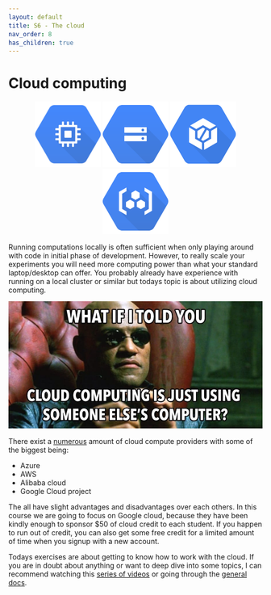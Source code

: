 ```yaml
---
layout: default
title: S6 - The cloud
nav_order: 8
has_children: true
---
```


# Cloud computing

<p align="center">
  <img src="../figures/icons/engine.png" width="130"> 
  <img src="../figures/icons/bucket.png" width="130"> 
  <img src="../figures/icons/build.png" width="130"> 
  <img src="../figures/icons/registry.png" width="130"> 
</p>

Running computations locally is often sufficient when only playing around with code in initial phase of 
development. However, to really scale your experiments you will need more computing power than what your
standard laptop/desktop can offer. You probably already have experience with running on a local cluster
or similar but todays topic is about utilizing cloud computing.

<p align="center">
  <img src="../figures/cloud_computing.jpeg" width="600" title="hover text">
</p>

There exist a [numerous](https://github.com/zszazi/Deep-learning-in-cloud) amount of cloud compute providers 
with some of the biggest being:
* Azure
* AWS
* Alibaba cloud
* Google Cloud project

The all have slight advantages and disadvantages over each others. In this course we are going to focus on 
Google cloud, because they have been kindly enough to sponsor $50 of cloud credit to each student. If you 
happen to run out of credit, you can also get some free credit for a limited amount of time when you 
signup with a new account.

Todays exercises are about getting to know how to work with the cloud. If you are in doubt about anything 
or want to deep dive into some topics, I can recommend watching this 
[series of videos](https://www.youtube.com/watch?v=4D3X6Xl5c_Y&list=PLIivdWyY5sqKh1gDR0WpP9iIOY00IE0xL) 
or going through the [general docs](https://cloud.google.com/docs).
